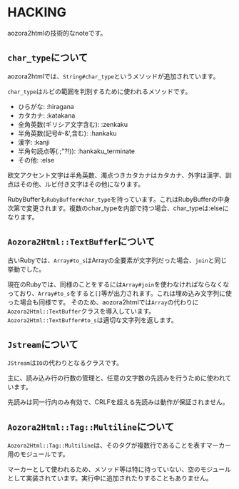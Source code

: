 # HACKING

aozora2htmlの技術的なnoteです。

## `char_type`について

aozora2htmlでは、`String#char_type`というメソッドが追加されています。

`char_type`はルビの範囲を判別するために使われるメソッドです。

* ひらがな: :hiragana
* カタカナ: :katakana
* 全角英数(ギリシア文字含む): :zenkaku
* 半角英数(記号#-&',含む): :hankaku
* 漢字: :kanji
* 半角句読点等(.;"?!)): :hankaku_terminate
* その他: :else

欧文アクセント文字は半角英数、濁点つきカタカナはカタカナ、外字は漢字、訓点はその他、ルビ付き文字はその他になります。

RubyBufferも`RubyBuffer#char_type`を持っています。これはRubyBufferの中身次第で変更されます。複数のchar_typeを内部で持つ場合、char_typeは:elseになります。


## `Aozora2Html::TextBuffer`について

古いRubyでは、`Array#to_s`はArrayの全要素が文字列だった場合、`join`と同じ挙動でした。

現在のRubyでは、同様のことをするには`Array#join`を使わなければならなくなっており、`Array#to_s`をすると`[]`等が出力されます。これは埋め込み文字列に使った場合も同様です。
そのため、aozora2htmlでは`Array`の代わりに`Aozora2Html::TextBuffer`クラスを導入しています。`Aozora2Html::TextBuffer#to_s`は適切な文字列を返します。


## `Jstream`について

`JStream`は`IO`の代わりとなるクラスです。

主に、読み込み行の行数の管理と、任意の文字数の先読みを行うために使われています。

先読みは同一行内のみ有効で、CRLFを超える先読みは動作が保証されません。


## `Aozora2Html::Tag::Multiline`について

`Aozora2Html::Tag::Multiline`は、そのタグが複数行であることを表すマーカー用のモジュールです。

マーカーとして使われるため、メソッド等は特に持っていない、空のモジュールとして実装されています。実行中に追加されたりすることもありません。
